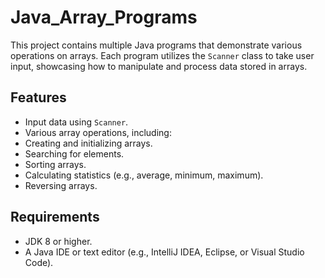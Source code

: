 # Java_Array_Programs
This project contains multiple Java programs that demonstrate various operations on arrays. Each program utilizes the `Scanner` class to take user input, showcasing how to manipulate and process data stored in arrays.

## Features
  - Input data using `Scanner`.
  - Various array operations, including:
  - Creating and initializing arrays.
  - Searching for elements.
  - Sorting arrays.
  - Calculating statistics (e.g., average, minimum, maximum).
  - Reversing arrays.

## Requirements
  - JDK 8 or higher.
  - A Java IDE or text editor (e.g., IntelliJ IDEA, Eclipse, or Visual Studio Code).
